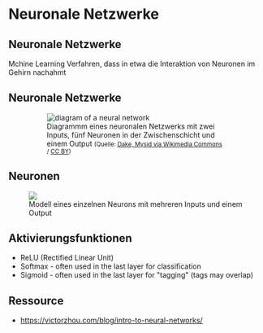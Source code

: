# Neuronale Netzwerke

<!--
duplicates in machine-learning-theory and
neural-networks-with-keras
-->

## Neuronale Netzwerke

Mchine Learning Verfahren, dass in etwa die Interaktion von Neuronen im Gehirn nachahmt

## Neuronale Netzwerke

<figure style="width: 70%; margin: 0 auto;">
  <img src="assets/wikimedia-Neural_network.svg" alt="diagram of a neural network">
  <figcaption>Diagrammm eines neuronalen Netzwerks mit zwei Inputs, fünf Neuronen in der Zwischenschicht und einem Output <small>(Quelle: <a href="https://commons.wikimedia.org/wiki/File:Neural_network.svg" title="via Wikimedia Commons">Dake, Mysid via Wikimedia Commons</a> / <a href="https://creativecommons.org/licenses/by/1.0">CC BY</a>)</small></figcaption>
</figure>

## Neuronen

<figure>
  <img src="assets/wikimedia-ArtificialNeuronModel_english.png">
  <figcaption>Modell eines einzelnen Neurons mit mehreren Inputs und einem Output</figcaption>
</figure>

## Aktivierungsfunktionen

- ReLU (Rectified Linear Unit)
- Softmax - often used in the last layer for classification
- Sigmoid - often used in the last layer for "tagging" (tags may overlap)

## Ressource

- <https://victorzhou.com/blog/intro-to-neural-networks/>
